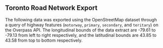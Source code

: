 ## Toronto Road Network Export ##
The following data was exported using the OpenStreetMap dataset through a query of highway features (``motorway``, ``primary``, ``secondary``, and ``teritary``) on the Overpass API. The longitudinal bounds of the data extract are -79.61 to -79.13 from left to right respectively, and the latitudinal bounds are 43.85 to 43.58 from top to bottom respectively.